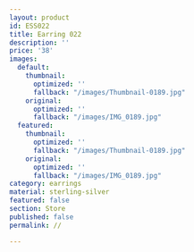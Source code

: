 ```yaml
---
layout: product
id: ESS022
title: Earring 022
description: ''
price: '38'
images:
  default:
    thumbnail:
      optimized: ''
      fallback: "/images/Thumbnail-0189.jpg"
    original:
      optimized: ''
      fallback: "/images/IMG_0189.jpg"
  featured:
    thumbnail:
      optimized: ''
      fallback: "/images/Thumbnail-0189.jpg"
    original:
      optimized: ''
      fallback: "/images/IMG_0189.jpg"
category: earrings
material: sterling-silver
featured: false
section: Store
published: false
permalink: //

---
```

